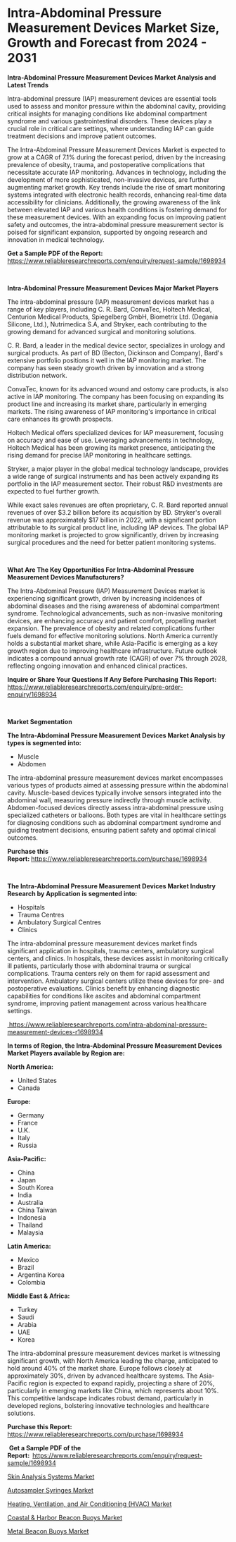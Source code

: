 <p><h1>Intra-Abdominal Pressure Measurement Devices Market Size, Growth and Forecast from 2024 - 2031</h1></p><p><strong>Intra-Abdominal Pressure Measurement Devices Market Analysis and Latest Trends</strong></p>
<p><p>Intra-abdominal pressure (IAP) measurement devices are essential tools used to assess and monitor pressure within the abdominal cavity, providing critical insights for managing conditions like abdominal compartment syndrome and various gastrointestinal disorders. These devices play a crucial role in critical care settings, where understanding IAP can guide treatment decisions and improve patient outcomes.</p><p>The Intra-Abdominal Pressure Measurement Devices Market is expected to grow at a CAGR of 7.1% during the forecast period, driven by the increasing prevalence of obesity, trauma, and postoperative complications that necessitate accurate IAP monitoring. Advances in technology, including the development of more sophisticated, non-invasive devices, are further augmenting market growth. Key trends include the rise of smart monitoring systems integrated with electronic health records, enhancing real-time data accessibility for clinicians. Additionally, the growing awareness of the link between elevated IAP and various health conditions is fostering demand for these measurement devices. With an expanding focus on improving patient safety and outcomes, the intra-abdominal pressure measurement sector is poised for significant expansion, supported by ongoing research and innovation in medical technology.</p></p>
<p><strong>Get a Sample PDF of the Report:&nbsp;</strong> <a href="https://www.reliableresearchreports.com/enquiry/request-sample/1698934?utm_campaign=3&utm_medium=2&utm_source=Github&utm_content=ia&utm_term=30102024&utm_id=intra-abdominal-pressure-measurement-devices">https://www.reliableresearchreports.com/enquiry/request-sample/1698934</a></p>
<p>&nbsp;</p>
<p><strong>Intra-Abdominal Pressure Measurement Devices Major Market Players</strong></p>
<p><p>The intra-abdominal pressure (IAP) measurement devices market has a range of key players, including C. R. Bard, ConvaTec, Holtech Medical, Centurion Medical Products, Spiegelberg GmbH, Biometrix Ltd. (Degania Silicone, Ltd.), Nutrimedica S.A, and Stryker, each contributing to the growing demand for advanced surgical and monitoring solutions.</p><p>C. R. Bard, a leader in the medical device sector, specializes in urology and surgical products. As part of BD (Becton, Dickinson and Company), Bard's extensive portfolio positions it well in the IAP monitoring market. The company has seen steady growth driven by innovation and a strong distribution network.</p><p>ConvaTec, known for its advanced wound and ostomy care products, is also active in IAP monitoring. The company has been focusing on expanding its product line and increasing its market share, particularly in emerging markets. The rising awareness of IAP monitoring's importance in critical care enhances its growth prospects.</p><p>Holtech Medical offers specialized devices for IAP measurement, focusing on accuracy and ease of use. Leveraging advancements in technology, Holtech Medical has been growing its market presence, anticipating the rising demand for precise IAP monitoring in healthcare settings.</p><p>Stryker, a major player in the global medical technology landscape, provides a wide range of surgical instruments and has been actively expanding its portfolio in the IAP measurement sector. Their robust R&D investments are expected to fuel further growth.</p><p>While exact sales revenues are often proprietary, C. R. Bard reported annual revenues of over $3.2 billion before its acquisition by BD. Stryker's overall revenue was approximately $17 billion in 2022, with a significant portion attributable to its surgical product line, including IAP devices. The global IAP monitoring market is projected to grow significantly, driven by increasing surgical procedures and the need for better patient monitoring systems.</p></p>
<p>&nbsp;</p>
<p><strong>What Are The Key Opportunities For Intra-Abdominal Pressure Measurement Devices Manufacturers?</strong></p>
<p><p>The Intra-Abdominal Pressure (IAP) Measurement Devices market is experiencing significant growth, driven by increasing incidences of abdominal diseases and the rising awareness of abdominal compartment syndrome. Technological advancements, such as non-invasive monitoring devices, are enhancing accuracy and patient comfort, propelling market expansion. The prevalence of obesity and related complications further fuels demand for effective monitoring solutions. North America currently holds a substantial market share, while Asia-Pacific is emerging as a key growth region due to improving healthcare infrastructure. Future outlook indicates a compound annual growth rate (CAGR) of over 7% through 2028, reflecting ongoing innovation and enhanced clinical practices.</p></p>
<p><strong>Inquire or Share Your Questions If Any Before Purchasing This Report:</strong> <a href="https://www.reliableresearchreports.com/enquiry/pre-order-enquiry/1698934?utm_campaign=3&utm_medium=2&utm_source=Github&utm_content=ia&utm_term=30102024&utm_id=intra-abdominal-pressure-measurement-devices">https://www.reliableresearchreports.com/enquiry/pre-order-enquiry/1698934</a></p>
<p>&nbsp;</p>
<p><strong>Market Segmentation</strong></p>
<p><strong>The Intra-Abdominal Pressure Measurement Devices Market Analysis by types is segmented into:</strong></p>
<p><ul><li>Muscle</li><li>Abdomen</li></ul></p>
<p><p>The intra-abdominal pressure measurement devices market encompasses various types of products aimed at assessing pressure within the abdominal cavity. Muscle-based devices typically involve sensors integrated into the abdominal wall, measuring pressure indirectly through muscle activity. Abdomen-focused devices directly assess intra-abdominal pressure using specialized catheters or balloons. Both types are vital in healthcare settings for diagnosing conditions such as abdominal compartment syndrome and guiding treatment decisions, ensuring patient safety and optimal clinical outcomes.</p></p>
<p><strong>Purchase this Report:&nbsp;</strong><a href="https://www.reliableresearchreports.com/purchase/1698934?utm_campaign=3&utm_medium=2&utm_source=Github&utm_content=ia&utm_term=30102024&utm_id=intra-abdominal-pressure-measurement-devices">https://www.reliableresearchreports.com/purchase/1698934</a></p>
<p>&nbsp;</p>
<p><strong>The Intra-Abdominal Pressure Measurement Devices Market Industry Research by Application is segmented into:</strong></p>
<p><ul><li>Hospitals</li><li>Trauma Centres</li><li>Ambulatory Surgical Centres</li><li>Clinics</li></ul></p>
<p><p>The intra-abdominal pressure measurement devices market finds significant application in hospitals, trauma centers, ambulatory surgical centers, and clinics. In hospitals, these devices assist in monitoring critically ill patients, particularly those with abdominal trauma or surgical complications. Trauma centers rely on them for rapid assessment and intervention. Ambulatory surgical centers utilize these devices for pre- and postoperative evaluations. Clinics benefit by enhancing diagnostic capabilities for conditions like ascites and abdominal compartment syndrome, improving patient management across various healthcare settings.</p></p>
<p><a href="https://www.reliableresearchreports.com/intra-abdominal-pressure-measurement-devices-r1698934?utm_campaign=3&utm_medium=2&utm_source=Github&utm_content=ia&utm_term=30102024&utm_id=intra-abdominal-pressure-measurement-devices">&nbsp;https://www.reliableresearchreports.com/intra-abdominal-pressure-measurement-devices-r1698934</a></p>
<p><strong>In terms of Region, the Intra-Abdominal Pressure Measurement Devices Market Players available by Region are:</strong></p>
<p>
    <p> <strong> North America: </strong>
        <ul>
            <li>United States</li>
            <li>Canada</li>
        </ul>
        </p> 
    <p> <strong> Europe: </strong>
        <ul>
            <li>Germany</li>
            <li>France</li>
            <li>U.K.</li>
            <li>Italy</li>
            <li>Russia</li>
        </ul>
        </p> 
    <p> <strong> Asia-Pacific: </strong>
        <ul>
            <li>China</li>
            <li>Japan</li>
            <li>South Korea</li>
            <li>India</li>
            <li>Australia</li>
            <li>China Taiwan</li>
            <li>Indonesia</li>
            <li>Thailand</li>
            <li>Malaysia</li>
        </ul>
        </p> 
    <p> <strong> Latin America: </strong>
        <ul>
            <li>Mexico</li>
            <li>Brazil</li>
            <li>Argentina Korea</li>
            <li>Colombia</li>
        </ul>
        </p> 
    <p> <strong> Middle East & Africa: </strong>
        <ul>
            <li>Turkey</li>
            <li>Saudi</li>
            <li>Arabia</li>
            <li>UAE</li>
            <li>Korea</li>
        </ul>
    </p>
    </p>
<p><p>The intra-abdominal pressure measurement devices market is witnessing significant growth, with North America leading the charge, anticipated to hold around 40% of the market share. Europe follows closely at approximately 30%, driven by advanced healthcare systems. The Asia-Pacific region is expected to expand rapidly, projecting a share of 20%, particularly in emerging markets like China, which represents about 10%. This competitive landscape indicates robust demand, particularly in developed regions, bolstering innovative technologies and healthcare solutions.</p></p>
<p><strong>Purchase this Report: </strong><a href="https://www.reliableresearchreports.com/purchase/1698934?utm_campaign=3&utm_medium=2&utm_source=Github&utm_content=ia&utm_term=30102024&utm_id=intra-abdominal-pressure-measurement-devices">https://www.reliableresearchreports.com/purchase/1698934</a></p>
<p>&nbsp;<strong>Get a Sample PDF of the Report:&nbsp;&nbsp;</strong><a href="https://www.reliableresearchreports.com/enquiry/request-sample/1698934?utm_campaign=3&utm_medium=2&utm_source=Github&utm_content=ia&utm_term=30102024&utm_id=intra-abdominal-pressure-measurement-devices">https://www.reliableresearchreports.com/enquiry/request-sample/1698934</a></p>
<p><strong></strong></p>
<p><p><a href="https://www.linkedin.com/pulse/skin-analysis-systems-market-investigation-industry-evolution-ojm8e?utm_campaign=3&utm_medium=2&utm_source=Github&utm_content=ia&utm_term=30102024&utm_id=intra-abdominal-pressure-measurement-devices">Skin Analysis Systems Market</a></p><p><a href="https://www.linkedin.com/pulse/evaluating-autosampler-syringes-market-trends-growth-opportunities-h2aue?utm_campaign=3&utm_medium=2&utm_source=Github&utm_content=ia&utm_term=30102024&utm_id=intra-abdominal-pressure-measurement-devices">Autosampler Syringes Market</a></p><p><a href="https://github.com/ParvinKhatun77/Market-Research-Report-List-1/blob/main/heating-ventilation-and-air-conditioning-hvac-market.md?utm_campaign=3&utm_medium=2&utm_source=Github&utm_content=ia&utm_term=30102024&utm_id=intra-abdominal-pressure-measurement-devices">Heating, Ventilation, and Air Conditioning (HVAC) Market</a></p><p><a href="https://issuu.com/reportprime-2/docs/coastal-harbor-beacon-buoys-market-_81cc019ae7da3a?utm_campaign=3&utm_medium=2&utm_source=Github&utm_content=ia&utm_term=30102024&utm_id=intra-abdominal-pressure-measurement-devices">Coastal & Harbor Beacon Buoys Market</a></p><p><a href="https://issuu.com/reportprime-2/docs/metal-beacon-buoys-market-size-2030_9d7c4e84ab1382?utm_campaign=3&utm_medium=2&utm_source=Github&utm_content=ia&utm_term=30102024&utm_id=intra-abdominal-pressure-measurement-devices">Metal Beacon Buoys Market</a></p></p>